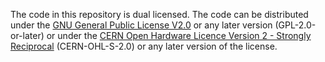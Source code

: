 The code in this repository is dual licensed. The code can be distributed under the [GNU General Public License V2.0](LICENSES/GPL-2.0.txt) or any later version (GPL-2.0-or-later) or under the [CERN Open Hardware Licence Version 2 - Strongly Reciprocal](LICENSES/cern_ohl_s_v2.txt) (CERN-OHL-S-2.0) or any later version of the license.
